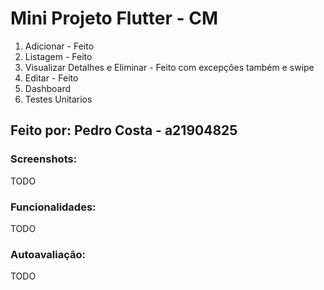# Mini Projeto Flutter - CM

1. Adicionar - Feito
2. Listagem - Feito
3. Visualizar Detalhes e Eliminar - Feito com excepções também e swipe
4. Editar - Feito
5. Dashboard
6. Testes Unitarios

## Feito por: Pedro Costa - a21904825

### Screenshots:

TODO

### Funcionalidades:

TODO

### Autoavaliação:

TODO
